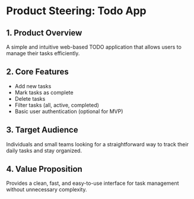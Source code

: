 # Product Steering: Todo App

## 1. Product Overview

A simple and intuitive web-based TODO application that allows users to manage their tasks efficiently.

## 2. Core Features

- Add new tasks
- Mark tasks as complete
- Delete tasks
- Filter tasks (all, active, completed)
- Basic user authentication (optional for MVP)

## 3. Target Audience

Individuals and small teams looking for a straightforward way to track their daily tasks and stay organized.

## 4. Value Proposition

Provides a clean, fast, and easy-to-use interface for task management without unnecessary complexity.
